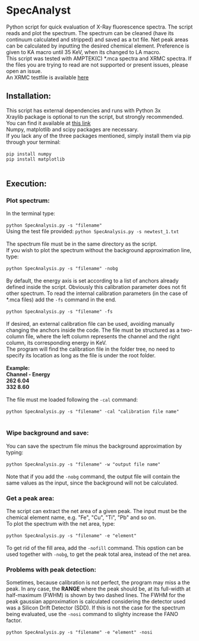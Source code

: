 # SpecAnalyst
Python script for quick evaluation of X-Ray fluorescence spectra. The script reads and plot the spectrum. The spectrum can be cleaned (have its continuum calculated and stripped) and saved as a txt file. Net peak areas can be calculated by inputting the desired chemical element. Preference is given to KA macro until 35 KeV, when its changed to LA macro.<br>
This script was tested with AMPTEK(C) *.mca spectra and XRMC spectra. If the files you are trying to read are not supported or present issues, please open an issue.<br>
An XRMC testfile is available [here](../master/newtest_1.txt)

## Installation:

This script has external dependencies and runs with Python 3x<br>
Xraylib package is optional to run the script, but strongly recommended. You can find it available at [this link](https://github.com/tschoonj/xraylib/wiki)<br>
Numpy, matplotlib and scipy packages are necessary.<br>
If you lack any of the three packages mentioned, simply install them via pip through your terminal:<br>
<br>
`pip install numpy`<br>
`pip install matplotlib`<br>
<br>
## Execution:

### Plot spectrum:
In the terminal type:<br>
<br>
`python SpecAnalysis.py -s "filename"`<br>
Using the test file provided: `python SpecAnalysis.py -s newtest_1.txt`<br>
<br>
The spectrum file must be in the same directory as the script.<br>
If you wish to plot the spectrum without the background approximation line, type:<br>
<br>
`python SpecAnalysis.py -s "filename" -nobg`<br>
<br>
By default, the energy axis is set according to a list of anchors already defined inside the script. Obviously this calibration parameter does not fit other spectrum. To read the internal calibration parameters (in the case of *.mca files) add the `-fs` command in the end.<br>
<br>
`python SpecAnalysis.py -s "filename" -fs`<br>
<br>
If desired, an external calibration file can be used, avoiding manually changing the anchors inside the code. The file must be structured as a two-column file, where the left column represents the channel and the right column, its corresponding energy in KeV.<br>
The program will find the calibration file in the folder tree, no need to specify its location as long as the file is under the root folder.<br>
<br>
**Example:<br>
Channel - Energy<br>
262 6.04<br>
332 8.60**<br>
<br>
The file must me loaded following the `-cal` command:<br>
<br>
`python SpecAnalysis.py -s "filename" -cal "calibration file name"`<br>
<br>

### Wipe background and save:
You can save the spectrum file minus the background approximation by typing:<br>
<br>
`python SpecAnalysis.py -s "filename" -w "output file name"`<br>
<br>
Note that if you add the `-nobg` command, the output file will contain the same values as the input, since the background will not be calculated.<br>

### Get a peak area:
The script can extract the net area of a given peak. The input must be the chemical element name, e.g. "Fe", "Cu", "Ti", "Pb" and so on.<br>
To plot the spectrum with the net area, type:<br>
<br>
`python SpecAnalysis.py -s "filename" -e "element"`<br>
<br>
To get rid of the fill area, add the `-nofill` command. This opstion can be used together with `-nobg`, to get the peak total area, instead of the net area.<br>

### Problems with peak detection:
Sometimes, because calibration is not perfect, the program may miss a the peak. In any case, the **RANGE** where the peak should be, at its full-width at half-maximum (FWHM) is shown by two dashed lines. The FWHM for the peak gaussian approximation is calculated considering the detector used was a Silicon Drift Detector (SDD). If this is not the case for the spectrum being evaluated, use the `-nosi` command to slighty increase the FANO factor.<br>
<br>
`python SpecAnalysis.py -s "filename" -e "element" -nosi`<br>
<br>
